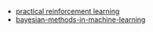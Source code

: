 * [practical reinforcement learning](https://www.coursera.org/learn/practical-rl/)
* [bayesian-methods-in-machine-learning](https://www.coursera.org/learn/bayesian-methods-in-machine-learning)
